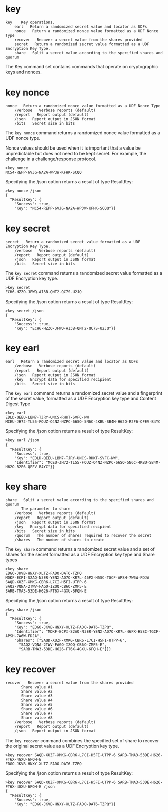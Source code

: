 
# key

````
key    Key operations.
    earl   Return a randomized secret value and locator as UDFs
    nonce   Return a randomized nonce value formatted as a UDF Nonce Type
    recover   Recover a secret value from the shares provided
    secret   Return a randomized secret value formatted as a UDF Encryption Key Type.
    share   Split a secret value according to the specified shares and quorum
````

The Key command set contains commands that operate on cryptographic keys and
nonces.


# key nonce

````
nonce   Return a randomized nonce value formatted as a UDF Nonce Type
    /verbose   Verbose reports (default)
    /report   Report output (default)
    /json   Report output in JSON format
    /bits   Secret size in bits
````


The `key nonce` command returns a randomized nonce value formatted as a UDF nonce type.

Nonce values should be used when it is important that a value be unpredictable but 
does not need to be kept secret. For example, the challenge in a challenge/response
protocol.


````
>key nonce
NC54-REPP-6VJG-NA2A-WP3W-KFHK-SCQQ
````

Specifying the /json option returns a result of type ResultKey:

````
>key nonce /json
{
  "ResultKey": {
    "Success": true,
    "Key": "NC54-REPP-6VJG-NA2A-WP3W-KFHK-SCQQ"}}
````

# key secret

````
secret   Return a randomized secret value formatted as a UDF Encryption Key Type.
    /verbose   Verbose reports (default)
    /report   Report output (default)
    /json   Report output in JSON format
    /bits   Secret size in bits
````

The `key secret` command returns a randomized secret value formatted as a UDF Encryption 
key type.


````
>key secret
ECH6-HZZO-JFWQ-AI3B-QNT2-QC7S-U2JQ
````

Specifying the /json option returns a result of type ResultKey:

````
>key secret /json
{
  "ResultKey": {
    "Success": true,
    "Key": "ECH6-HZZO-JFWQ-AI3B-QNT2-QC7S-U2JQ"}}
````


# key earl

````
earl   Return a randomized secret value and locator as UDFs
    /verbose   Verbose reports (default)
    /report   Report output (default)
    /json   Report output in JSON format
    /key   Encrypt data for specified recipient
    /bits   Secret size in bits
````

The `key earl` command returns a randomized secret value and a fingerprint of the secret 
value, formatted as a UDF Encryption key type and Content Digest Type


````
>key earl
EDLD-QEEU-LBM7-TJRY-UNCS-RHKT-SVFC-NW
MCEU-JH72-TL55-FQUZ-O4NZ-NZPC-66SQ-5N6C-4KBU-SB4M-H62O-R2F6-QFEV-B4YC
````

Specifying the /json option returns a result of type ResultKey:

````
>key earl /json
{
  "ResultKey": {
    "Success": true,
    "Key": "EDLD-QEEU-LBM7-TJRY-UNCS-RHKT-SVFC-NW",
    "Identifier": "MCEU-JH72-TL55-FQUZ-O4NZ-NZPC-66SQ-5N6C-4KBU-SB4M-H62O-R2F6-QFEV-B4YC"}}
````

# key share

````
share   Split a secret value according to the specified shares and quorum
       The parameter to share
    /verbose   Verbose reports (default)
    /report   Report output (default)
    /json   Report output in JSON format
    /key   Encrypt data for specified recipient
    /bits   Secret size in bits
    /quorum   The number of shares required to recover the secret
    /shares   The number of shares to create
````

The `key share` command returns a randomized secret value and a set of shares for the secret
formatted as a UDF Encryption key type and Share types


````
>key share
EDGO-JKVB-HNXY-XLTZ-FADO-DAT6-TZPQ
MDKF-ECPI-S2AQ-N3ER-YENX-AD7O-KR7L-46PX-H5SC-TGCF-APSH-7W6W-FDJA
SAQD-XUZF-XMKG-CBR6-L7CI-H5FI-UTPP-6
SAQ2-VQNA-2TWV-FAGO-IZQQ-CB6O-ZMP5-E
SARB-TMA3-53DE-H626-FT6X-4GXU-6FQH-E
````

Specifying the /json option returns a result of type ResultKey:

````
>key share /json
{
  "ResultKey": {
    "Success": true,
    "Key": "EDGO-JKVB-HNXY-XLTZ-FADO-DAT6-TZPQ",
    "Identifier": "MDKF-ECPI-S2AQ-N3ER-YENX-AD7O-KR7L-46PX-H5SC-TGCF-APSH-7W6W-FDJA",
    "Shares": ["SAQD-XUZF-XMKG-CBR6-L7CI-H5FI-UTPP-6",
      "SAQ2-VQNA-2TWV-FAGO-IZQQ-CB6O-ZMP5-E",
      "SARB-TMA3-53DE-H626-FT6X-4GXU-6FQH-E"]}}
````


# key recover

````
recover   Recover a secret value from the shares provided
       Share value #1
       Share value #2
       Share value #3
       Share value #4
       Share value #5
       Share value #6
       Share value #7
       Share value #8
    /verbose   Verbose reports (default)
    /report   Report output (default)
    /json   Report output in JSON format
````

The `key recover` command combines the specified set of share to recover the original secret 
value as a UDF Encryption key type.


````
>key recover SAQD-XUZF-XMKG-CBR6-L7CI-H5FI-UTPP-6 SARB-TMA3-53DE-H626-FT6X-4GXU-6FQH-E
EDGO-JKVB-HNXY-XLTZ-FADO-DAT6-TZPQ
````

Specifying the /json option returns a result of type ResultKey:

````
>key recover SAQD-XUZF-XMKG-CBR6-L7CI-H5FI-UTPP-6 SARB-TMA3-53DE-H626-FT6X-4GXU-6FQH-E /json
{
  "ResultKey": {
    "Success": true,
    "Key": "EDGO-JKVB-HNXY-XLTZ-FADO-DAT6-TZPQ"}}
````


